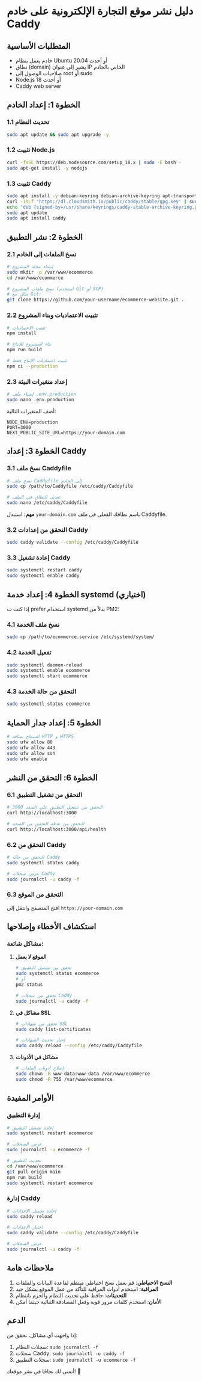 # دليل نشر موقع التجارة الإلكترونية على خادم Caddy

## المتطلبات الأساسية
- خادم يعمل بنظام Ubuntu 20.04 أو أحدث
- نطاق (domain) يشير إلى عنوان IP الخاص بالخادم
- صلاحيات الوصول إلى root أو sudo
- Node.js 18 أو أحدث
- Caddy web server

## الخطوة 1: إعداد الخادم

### 1.1 تحديث النظام
```bash
sudo apt update && sudo apt upgrade -y
```

### 1.2 تثبيت Node.js
```bash
curl -fsSL https://deb.nodesource.com/setup_18.x | sudo -E bash -
sudo apt-get install -y nodejs
```

### 1.3 تثبيت Caddy
```bash
sudo apt install -y debian-keyring debian-archive-keyring apt-transport-https
curl -1sLf 'https://dl.cloudsmith.io/public/caddy/stable/gpg.key' | sudo gpg --dearmor -o /usr/share/keyrings/caddy-stable-archive-keyring.gpg
echo "deb [signed-by=/usr/share/keyrings/caddy-stable-archive-keyring.gpg] https://dl.cloudsmith.io/public/caddy/stable/deb/debian any-version main" | sudo tee /etc/apt/sources.list.d/caddy-stable.list
sudo apt update
sudo apt install caddy
```

## الخطوة 2: نشر التطبيق

### 2.1 نسخ الملفات إلى الخادم
```bash
# إنشاء مجلد المشروع
sudo mkdir -p /var/www/ecommerce
cd /var/www/ecommerce

# نسخ ملفات المشروع (استخدم Git أو SCP)
# مثال مع Git:
git clone https://github.com/your-username/ecommerce-website.git .
```

### 2.2 تثبيت الاعتماديات وبناء المشروع
```bash
# تثبيت الاعتماديات
npm install

# بناء المشروع للإنتاج
npm run build

# تثبيت اعتماديات الإنتاج فقط
npm ci --production
```

### 2.3 إعداد متغيرات البيئة
```bash
# إنشاء ملف .env.production
sudo nano .env.production
```

أضف المتغيرات التالية:
```
NODE_ENV=production
PORT=3000
NEXT_PUBLIC_SITE_URL=https://your-domain.com
```

## الخطوة 3: إعداد Caddy

### 3.1 نسخ ملف Caddyfile
```bash
# نسخ ملف Caddyfile إلى الخادم
sudo cp /path/to/Caddyfile /etc/caddy/Caddyfile

# تعديل النطاق في الملف
sudo nano /etc/caddy/Caddyfile
```

**مهم:** استبدل `your-domain.com` باسم نطاقك الفعلي في ملف Caddyfile.

### 3.2 التحقق من إعدادات Caddy
```bash
sudo caddy validate --config /etc/caddy/Caddyfile
```

### 3.3 إعادة تشغيل Caddy
```bash
sudo systemctl restart caddy
sudo systemctl enable caddy
```

## الخطوة 4: إعداد خدمة systemd (اختياري)

إذا كنت ت prefer استخدام systemd بدلاً من PM2:

### 4.1 نسخ ملف الخدمة
```bash
sudo cp /path/to/ecommerce.service /etc/systemd/system/
```

### 4.2 تفعيل الخدمة
```bash
sudo systemctl daemon-reload
sudo systemctl enable ecommerce
sudo systemctl start ecommerce
```

### 4.3 التحقق من حالة الخدمة
```bash
sudo systemctl status ecommerce
```

## الخطوة 5: إعداد جدار الحماية

```bash
# السماح بمنافذ HTTP و HTTPS
sudo ufw allow 80
sudo ufw allow 443
sudo ufw allow ssh
sudo ufw enable
```

## الخطوة 6: التحقق من النشر

### 6.1 التحقق من تشغيل التطبيق
```bash
# التحقق من تشغيل التطبيق على المنفذ 3000
curl http://localhost:3000

# التحقق من نقطة التحقق من الصحة
curl http://localhost:3000/api/health
```

### 6.2 التحقق من Caddy
```bash
# التحقق من حالة Caddy
sudo systemctl status caddy

# عرض سجلات Caddy
sudo journalctl -u caddy -f
```

### 6.3 التحقق من الموقع
افتح المتصفح وانتقل إلى `https://your-domain.com`

## استكشاف الأخطاء وإصلاحها

### مشاكل شائعة:

1. **الموقع لا يعمل**
   ```bash
   # تحقق من تشغيل التطبيق
   sudo systemctl status ecommerce
   # أو
   pm2 status
   
   # تحقق من سجلات Caddy
   sudo journalctl -u caddy -f
   ```

2. **مشاكل في SSL**
   ```bash
   # تحقق من شهادات SSL
   sudo caddy list-certificates
   
   # إجبار تحديث الشهادات
   sudo caddy reload --config /etc/caddy/Caddyfile
   ```

3. **مشاكل في الأذونات**
   ```bash
   # إصلاح أذونات الملفات
   sudo chown -R www-data:www-data /var/www/ecommerce
   sudo chmod -R 755 /var/www/ecommerce
   ```

## الأوامر المفيدة

### إدارة التطبيق
```bash
# إعادة تشغيل التطبيق
sudo systemctl restart ecommerce

# عرض السجلات
sudo journalctl -u ecommerce -f

# تحديث التطبيق
cd /var/www/ecommerce
git pull origin main
npm run build
sudo systemctl restart ecommerce
```

### إدارة Caddy
```bash
# إعادة تحميل الإعدادات
sudo caddy reload

# اختبار الإعدادات
sudo caddy validate --config /etc/caddy/Caddyfile

# عرض السجلات
sudo journalctl -u caddy -f
```

## ملاحظات هامة

1. **النسخ الاحتياطي**: قم بعمل نسخ احتياطي منتظم لقاعدة البيانات والملفات
2. **المراقبة**: استخدم أدوات المراقبة للتأكد من عمل الموقع بشكل جيد
3. **التحديثات**: حافظ على تحديث النظام والحزم بانتظام
4. **الأمان**: استخدم كلمات مرور قوية وفعل المصادقة الثنائية حيثما أمكن

## الدعم

إذا واجهت أي مشاكل، تحقق من:
1. سجلات النظام: `sudo journalctl -f`
2. سجلات Caddy: `sudo journalctl -u caddy -f`
3. سجلات التطبيق: `sudo journalctl -u ecommerce -f`

أتمنى لك نجاحًا في نشر موقعك! 🚀